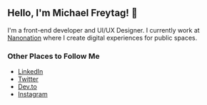 ## Hello, I'm Michael Freytag! 👋

I'm a front-end developer and UI/UX Designer. I currently work at [Nanonation](http://nanonation.net) where I create digital experiences for public spaces. 

### Other Places to Follow Me
- [LinkedIn](https://www.linkedin.com/in/mtfreytag)
- [Twitter](https://twitter.com/freytag)
- [Dev.to](https://dev.to/freytag)
- [Instagram](https://dev.to/freytag)
